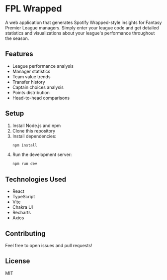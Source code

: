 # FPL Wrapped

A web application that generates Spotify Wrapped-style insights for Fantasy Premier League managers. Simply enter your league code and get detailed statistics and visualizations about your league's performance throughout the season.

## Features

- League performance analysis
- Manager statistics
- Team value trends
- Transfer history
- Captain choices analysis
- Points distribution
- Head-to-head comparisons

## Setup

1. Install Node.js and npm
2. Clone this repository
3. Install dependencies:
   ```bash
   npm install
   ```
4. Run the development server:
   ```bash
   npm run dev
   ```

## Technologies Used

- React
- TypeScript
- Vite
- Chakra UI
- Recharts
- Axios

## Contributing

Feel free to open issues and pull requests!

## License

MIT